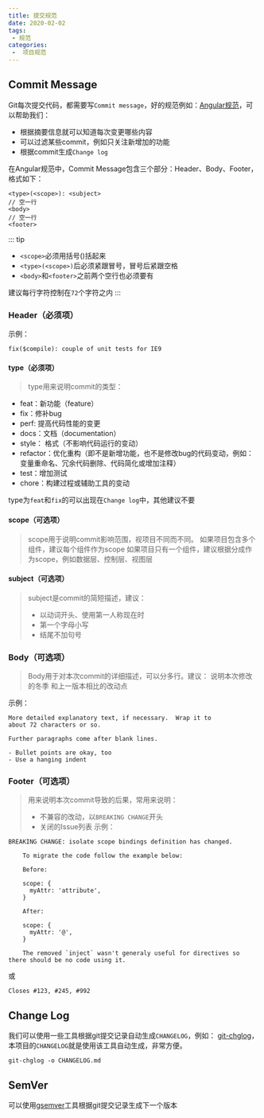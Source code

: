 ```yaml
---
title: 提交规范
date: 2020-02-02
tags:
 - 规范
categories:
 -  项目规范
---
```


## Commit Message

Git每次提交代码，都需要写`Commit message`，好的规范例如：[Angular规范](https://github.com/angular/angular/blob/22b96b9/CONTRIBUTING.md#-commit-message-guidelines)，可以帮助我们：

- 根据摘要信息就可以知道每次变更哪些内容
- 可以过滤某些commit，例如只关注新增加的功能
- 根据commit生成`Change log`

在Angular规范中，Commit Message包含三个部分：Header、Body、Footer，格式如下：

```text
<type>(<scope>): <subject>
// 空一行
<body>
// 空一行
<footer>
```

::: tip

- `<scope>`必须用括号()括起来
- `<type>(<scope>)`后必须紧跟冒号，冒号后紧跟空格
- `<body>`和`<footer>`之前两个空行也必须要有

建议每行字符控制在`72`个字符之内
:::

### Header（必须项）

示例：

```text
fix($compile): couple of unit tests for IE9
```

#### type（必须项）

> type用来说明commit的类型：

- feat：新功能（feature）
- fix：修补bug
- perf: 提高代码性能的变更
- docs：文档（documentation）
- style： 格式（不影响代码运行的变动）
- refactor：优化重构（即不是新增功能，也不是修改bug的代码变动，例如：变量重命名、冗余代码删除、代码简化或增加注释）
- test：增加测试
- chore：构建过程或辅助工具的变动

type为`feat`和`fix`的可以出现在`Change log`中，其他建议不要

#### scope（可选项）

> scope用于说明commit影响范围，视项目不同而不同。
> 如果项目包含多个组件，建议每个组件作为scope
> 如果项目只有一个组件，建议根据分成作为scope，例如数据层、控制层、视图层

#### subject（可选项）

> subject是commit的简短描述，建议：
>
> - 以动词开头、使用第一人称现在时
> - 第一个字母小写
> - 结尾不加句号

### Body（可选项）

> Body用于对本次commit的详细描述，可以分多行。建议：
> 说明本次修改的冬季
> 和上一版本相比的改动点

示例：

```text
More detailed explanatory text, if necessary.  Wrap it to 
about 72 characters or so. 

Further paragraphs come after blank lines.

- Bullet points are okay, too
- Use a hanging indent
```

### Footer（可选项）

> 用来说明本次commit导致的后果，常用来说明：
>
> - 不兼容的改动，以`BREAKING CHANGE`开头
> - 关闭的Issue列表
示例：

```text
BREAKING CHANGE: isolate scope bindings definition has changed.

    To migrate the code follow the example below:

    Before:

    scope: {
      myAttr: 'attribute',
    }

    After:

    scope: {
      myAttr: '@',
    }

    The removed `inject` wasn't generaly useful for directives so there should be no code using it.
```

或

```text
Closes #123, #245, #992
```

## Change Log

我们可以使用一些工具根据git提交记录自动生成`CHANGELOG`，例如：
[git-chglog](https://github.com/git-chglog/git-chglog)，本项目的`CHANGELOG`就是使用该工具自动生成，非常方便。

```shell
git-chglog -o CHANGELOG.md
```

## SemVer

可以使用[gsemver](https://github.com/arnaud-deprez/gsemver)工具根据git提交记录生成下一个版本
